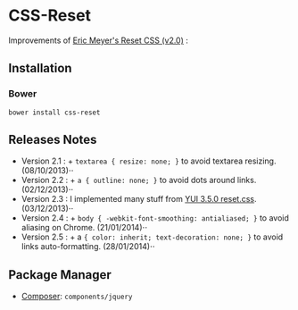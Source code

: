 CSS-Reset
=========

Improvements of [Eric Meyer's Reset CSS (v2.0)](http://meyerweb.com/eric/tools/css/reset/) :

Installation
------------

### Bower

`bower install css-reset`

Releases Notes
--------------

* Version 2.1 : + `textarea { resize: none; }` to avoid textarea resizing. (08/10/2013)⋅⋅
* Version 2.2 : + `a { outline: none; }` to avoid dots around links. (02/12/2013)⋅⋅
* Version 2.3 : I implemented many stuff from [YUI 3.5.0 reset.css](http://yuilibrary.com/yui/docs/cssreset/). (03/12/2013)⋅⋅
* Version 2.4 : + `body { -webkit-font-smoothing: antialiased; }` to avoid aliasing on Chrome. (21/01/2014)⋅⋅
* Version 2.5 : + a `{ color: inherit; text-decoration: none; }` to avoid links auto-formatting. (28/01/2014)⋅⋅

Package Manager
---------------

* [Composer](http://packagist.org/packages/components/css-reset): `components/jquery`
